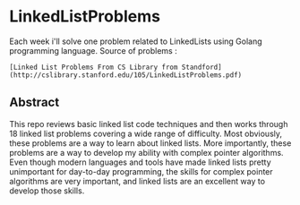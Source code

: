 # LinkedListProblems

Each week i'll solve one problem related to LinkedLists using Golang programming language.
Source of problems :
	
	[Linked List Problems From CS Library from Standford](http://cslibrary.stanford.edu/105/LinkedListProblems.pdf)

## Abstract

This repo reviews basic linked list code techniques and then works through 18
linked list problems covering a wide range of difficulty. Most obviously, these problems
are a way to learn about linked lists. More importantly, these problems are a way to
develop my ability with complex pointer algorithms. Even though modern languages
and tools have made linked lists pretty unimportant for day-to-day programming, the
skills for complex pointer algorithms are very important, and linked lists are an excellent
way to develop those skills.



